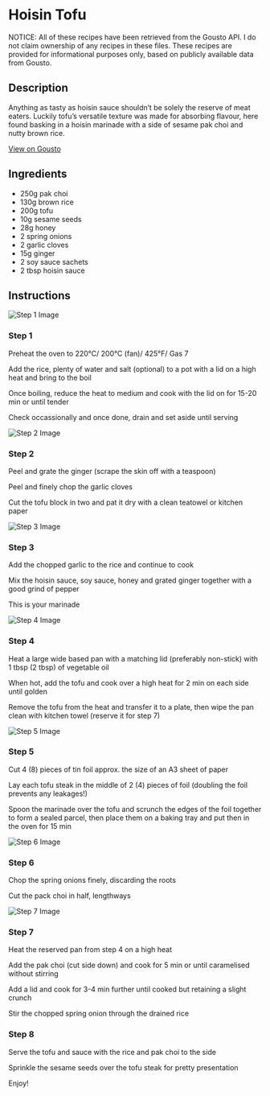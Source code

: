 # Hoisin Tofu

NOTICE: All of these recipes have been retrieved from the Gousto API. I do not claim ownership of any recipes in these files. These recipes are provided for informational purposes only, based on publicly available data from Gousto.

## Description

Anything as tasty as hoisin sauce shouldn’t be solely the reserve of meat eaters. Luckily tofu’s versatile texture was made for absorbing flavour, here found basking in a hoisin marinade with a side of sesame pak choi and nutty brown rice. 
				
				

[View on Gousto](https://www.gousto.co.uk/recipes/cookbook/hoisin-tofu)

## Ingredients

- 250g pak choi
- 130g brown rice 
- 200g tofu
- 10g sesame seeds
- 28g honey
- 2 spring onions
- 2 garlic cloves
- 15g ginger
- 2 soy sauce sachets
- 2 tbsp hoisin sauce

## Instructions

![Step 1 Image](https://production-media.gousto.co.uk/cms/recipe-step-image/355.-step--1-x200.jpg)

### Step 1

Preheat the oven to 220&deg;C/ 200&deg;C (fan)/ 425&deg;F/ Gas 7


Add the rice, plenty of water and salt (optional) to a pot with a lid on a high heat and bring to the boil


Once boiling, reduce the heat to medium and cook with the lid on for 15-20 min or until tender


Check occassionally and once done, drain and set aside until serving

![Step 2 Image](https://production-media.gousto.co.uk/cms/recipe-step-image/355.-step--2-x200.jpg)

### Step 2

Peel and grate the ginger (scrape the skin off with a teaspoon)


Peel and finely chop the garlic cloves


Cut the tofu block in two and pat it dry with a clean teatowel or kitchen paper

![Step 3 Image](https://production-media.gousto.co.uk/cms/recipe-step-image/355.-step--3-x200.jpg)

### Step 3

Add the chopped garlic to the rice and continue to cook


Mix the hoisin sauce, soy sauce, honey and grated ginger together with a good grind of pepper


This is your marinade

![Step 4 Image](https://production-media.gousto.co.uk/cms/recipe-step-image/355.-step--4-x200.jpg)

### Step 4

Heat a large wide based pan with a matching lid (preferably non-stick) with 1 tbsp <span class="text-danger">(2 tbsp)</span> of vegetable oil


When hot, add the tofu and cook over a high heat for 2 min on each side until golden&nbsp;


Remove the tofu from the heat and transfer it to a plate, then wipe the pan clean with kitchen towel (reserve it for step 7)

![Step 5 Image](https://production-media.gousto.co.uk/cms/recipe-step-image/355.-step--5-x200.jpg)

### Step 5

Cut 4 <span class="text-danger">(8)</span> pieces of tin foil approx. the size of an A3 sheet of paper


Lay each tofu steak in the middle of 2 <span class="text-danger">(4)</span> pieces of foil (doubling the foil prevents any leakages!)


Spoon the marinade over the tofu and scrunch the edges of the foil together to form a sealed parcel, then place them on a baking tray and put then in the oven for 15 min&nbsp;

![Step 6 Image](https://production-media.gousto.co.uk/cms/recipe-step-image/355.-step--6-x200.jpg)

### Step 6

Chop the spring onions finely, discarding the roots


Cut the pack choi in half, lengthways

![Step 7 Image](https://production-media.gousto.co.uk/cms/recipe-step-image/355.-step--7-x200.jpg)

### Step 7

Heat the reserved pan from step 4 on a high heat


Add the pak choi (cut side down) and cook for 5 min or until caramelised without stirring


Add a lid and cook for 3-4 min further until cooked but retaining a slight crunch


Stir the chopped spring onion through the drained rice

### Step 8

Serve the tofu and sauce with the rice and pak choi to the side


Sprinkle the sesame seeds over the tofu steak for pretty presentation


Enjoy!

